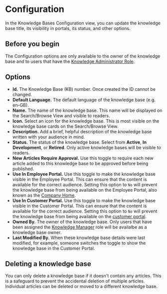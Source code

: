 # Configuration
In the Knowledge Bases Configuration view, you can update the knowledge base title, its visibility in portals, its status, and other options.

## Before you begin
The Configuration options are only available to the owner of the knowledge base and to users that have the [Knowledge Administrator Role](/servicemanager-config/setup/service-manager-roles#knowledge-roles).

## Options
* **Id.** The Knowledge Base (KB) number. Once created the ID cannot be changed.
* **Default Language.** The default language of the knowledge base (e.g. en-GB).
* **Name.** The name of the knowledge base. This name will be displayed on the Search/Browse View and visible to readers.
* **Icon.** Select an icon for the knowledge base. This is most visible on the knowledge base cards on the Search/Browse View.
* **Description.** Add a brief, helpful description of the knowledge base written with your audience in mind.
* **Status.** The status of the knowledge base. Select from **Active**, **In Development**, or **Retired**. Only active knowledge bases will be visible to readers.
* **New Articles Require Approval.** Use this toggle to require each new article added to this knowledge base to be approved before being published.
* **Use In Employee Portal.** Use this toggle to make the knowledge base visible in the Employee Portal. This can ensure that the content is available for the correct audience.  Setting this option to `No` will prevent the knowledge base from being available on the Employee Portal, also known as the [Company Home](/esp-user-guide/company-home). 
* **Use In Customer Portal.** Use this toggle to make the knowledge base visible in the Customer Portal. This can ensure that the content is available for the correct audience.  Setting this option to `No` will prevent the knowledge base from being available on the [customer portal](/esp-config/customize/customer-portal/configure-customer-portal).
* **Owned By.** The owner of the knowledge base. Only users that have been assigned the [Knowledge Manager](/servicemanager-config/setup/service-manager-roles#knowledge-roles) role will be availalbe as a knowledge base owner.
* **Last Modified By.** When these knowledge base details were last modified, for example, someone switches the toggle to show the knowledge base in the Customer Portal.

## Deleting a knowledge base
You can only delete a knowledge base if it doesn't contain any articles. This is a safeguard to prevent the accidental deletion of multiple articles. Individual articles can be deleted or moved to a different knowledge base.